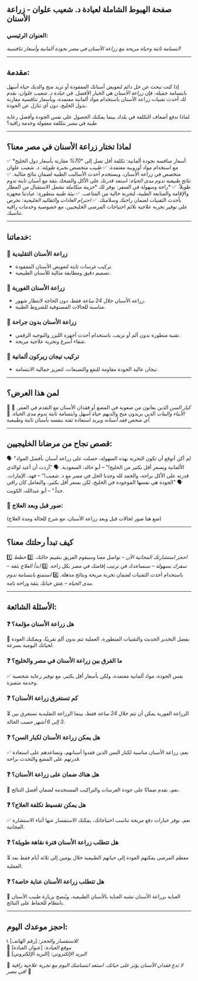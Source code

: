 ## صفحة الهبوط الشاملة لعيادة د. شعيب علوان - زراعة الأسنان

### العنوان الرئيسي:
*ابتسامة ثابتة وحياة مريحة مع زراعة الأسنان في مصر بجودة ألمانية وأسعار تنافسية!*

---

## مقدمة:
إذا كنت تبحث عن حل دائم لتعويض أسنانك المفقودة أو تريد منح والديك حياة أسهل بابتسامة جميلة، فإن *زراعة الأسنان* هي الخيار الأفضل. في *عيادة د. شعيب علوان*، نقدم لك أحدث تقنيات زراعة الأسنان باستخدام مواد ألمانية معتمدة، وبأسعار تنافسية مقارنة بدول الخليج، دون أي تنازل عن الجودة.

لماذا تدفع أضعاف التكلفة في بلدك بينما يمكنك الحصول على نفس الجودة وأفضل رعاية طبية في *مصر* بتكلفة معقولة وخدمة راقية؟

---

## لماذا تختار زراعة الأسنان في مصر معنا؟
✅ *أسعار منافسة بجودة ألمانية: تكلفة أقل تصل إلى **70%* مقارنة بأسعار دول الخليج مع استخدام مواد أوروبية معتمدة.
✅ *طبيب متخصص بخبرة طويلة*: د. شعيب علوان متخصص في زراعة الأسنان، ويستخدم أحدث الأساليب الطبية لضمان نتائج مثالية.
✅ *نتائج طبيعية تدوم مدى الحياة*: استعد قدرتك على الأكل والضحك بثقة مع أسنان ثابتة تدوم طويلاً.
✅ *راحة وسهولة في السفر: نوفر لك **حزمة متكاملة* تشمل الاستقبال من المطار والإقامة والمتابعة الطبية، لتجربة خالية من المتاعب.
✅ *بيئة طبية متطورة*: عيادتنا مجهزة بأحدث التقنيات لضمان راحتك وسلامتك.
✅ *احترام العادات والتقاليد الخليجية*: نحرص على توفير تجربة علاجية تلائم احتياجات المرضى الخليجيين، مع خصوصية وخدمات راقية تناسبك.

---

## خدماتنا:

### 🔹 زراعة الأسنان التقليدية
- تركيب غرسات ثابتة لتعويض الأسنان المفقودة.
- تصميم دقيق ومطابقة مثالية للأسنان الطبيعية.

### 🔹 زراعة الأسنان الفورية
- زراعة الأسنان خلال *24 ساعة* فقط، دون الحاجة لانتظار شهور.
- مناسبة للحالات المستوفية للشروط الطبية.

### 🔹 زراعة الأسنان بدون جراحة
- تقنية متطورة بدون ألم أو نزيف، باستخدام أحدث أجهزة الليزر والتوجيه الرقمي.
- شفاء أسرع وتجربة علاجية مريحة.

### 🔹 تركيب تيجان زيركون ألمانية
- تيجان عالية الجودة مقاومة للبقع والتصبغات، لتعزيز جمالية الابتسامة.

---

## لمن هذا العرض؟
🔹 *كبار السن* الذين يعانون من صعوبة في المضغ أو فقدان الأسنان مع التقدم في العمر.
🔹 *الأبناء والبنات* الذين يريدون منح والديهم حياة أسهل وابتسامة ثابتة تدوم مدى الحياة.
🔹 *أي شخص فقد أسنانه* ويريد استعادة ثقته بنفسه بأسنان ثابتة وطبيعية.

---

## قصص نجاح من مرضانا الخليجيين:
🗣️ "لم أكن أتوقع أن تكون التجربة بهذه السهولة، حصلت على زراعة أسنان بأفضل المواد الألمانية وبسعر أقل بكثير من الخليج!" – أبو خالد، السعودية.
🗣️ "أردت أن أعيد لوالدي قدرته على الأكل براحة، والحمد لله وجدنا الحل في مصر مع د. شعيب!" – فهد، الإمارات.
🗣️ "الجودة هي نفسها الموجودة في الخليج، لكن بسعر أقل بكثير، والتعامل كان راقي جداً." – أبو عبدالله، الكويت.

### 📸 صور قبل وبعد العلاج:
(ضع هنا صور لحالات قبل وبعد زراعة الأسنان، مع شرح للحالة ومدة العلاج)

---

## كيف تبدأ رحلتك معنا؟
1️⃣ *احجز استشارتك المجانية الآن* – تواصل معنا وسيقوم الفريق بتقييم حالتك.
2️⃣ *خطط سفرك بسهولة* – سنساعدك في ترتيب إقامتك في مصر بكل راحة.
3️⃣ *ابدأ العلاج بثقة* – باستخدام أحدث التقنيات لضمان تجربة مريحة ونتائج مذهلة.
4️⃣ *استمتع بابتسامة تدوم مدى الحياة* – عِش حياتك بثقة وراحة تامة.

---

## الأسئلة الشائعة:

### ❓ هل زراعة الأسنان مؤلمة؟
🦷 بفضل التخدير الحديث والتقنيات المتطورة، العملية تتم بدون ألم تقريبًا، ويمكنك العودة لحياتك اليومية بسرعة.

### ❓ ما الفرق بين زراعة الأسنان في مصر والخليج؟
✅ نفس الجودة، مواد ألمانية معتمدة، ولكن بأسعار أقل بكثير، مع توفير رعاية شخصية وخدمة متميزة.

### ❓ كم تستغرق زراعة الأسنان؟
⏳ الزراعة الفورية يمكن أن تتم خلال *24 ساعة* فقط، بينما الزراعة التقليدية تستغرق بين *3 إلى 6 أشهر* حسب الحالة.

### ❓ هل يمكن زراعة الأسنان لكبار السن؟
✅ نعم، زراعة الأسنان مناسبة لكبار السن الذين فقدوا أسنانهم، وتساعدهم على استعادة قدرتهم على المضغ والتحدث براحة.

### ❓ هل هناك ضمان على زراعة الأسنان؟
🦷 نعم، نقدم ضمانًا على جودة الغرسات والتراكيب المستخدمة لضمان أفضل النتائج.

### ❓ هل يمكن تقسيط تكلفة العلاج؟
✅ نعم، نوفر خيارات دفع مريحة تناسب احتياجاتك، يمكنك الاستفسار عنها أثناء الاستشارة المجانية.

### ❓ هل تتطلب زراعة الأسنان فترة نقاهة طويلة؟
⏳ معظم المرضى يمكنهم العودة إلى حياتهم الطبيعية خلال يومين إلى ثلاثة أيام فقط بعد العملية.

### ❓ هل تتطلب زراعة الأسنان عناية خاصة؟
🦷 العناية بزراعة الأسنان تشبه العناية بالأسنان الطبيعية، ويُنصح بزيارة طبيب الأسنان بانتظام للحفاظ على النتائج.

---

## احجز موعدك اليوم:
📞 *للاستفسار والحجز:* [رقم الهاتف]  
📍 *موقع العيادة:* [عنوان العيادة]  
📩 *البريد الإلكتروني:* [البريد الإلكتروني]

🔹 *لا تدع فقدان الأسنان يؤثر على حياتك، استعد ابتسامتك اليوم مع تجربة علاجية راقية في مصر!* 🔹